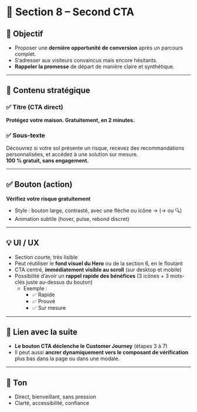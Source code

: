 # 🧱 Section 8 – Second CTA

## 🎯 Objectif
- Proposer une **dernière opportunité de conversion** après un parcours complet.
- S’adresser aux visiteurs convaincus mais encore hésitants.
- **Rappeler la promesse** de départ de manière claire et synthétique.

---

## 🧠 Contenu stratégique

### ✅ Titre (CTA direct)
**Protégez votre maison. Gratuitement, en 2 minutes.**

### ✅ Sous-texte
Découvrez si votre sol présente un risque, recevez des recommandations personnalisées, et accédez à une solution sur mesure.  
**100 % gratuit, sans engagement.**

---

## ✅ Bouton (action)
**Vérifiez votre risque gratuitement**

- Style : bouton large, contrasté, avec une flèche ou icône → (→ ou 🔍)
- Animation subtile (hover, pulse, rebond discret)

---

## 💡 UI / UX

- Section courte, très lisible
- Peut réutiliser le **fond visuel du Hero** ou de la section 6, en le floutant
- CTA centré, **immédiatement visible au scroll** (sur desktop et mobile)
- Possibilité d’avoir un **rappel rapide des bénéfices** (3 icônes + 3 mots-clés juste au-dessus du bouton)
  - Exemple :
    - ✅ Rapide
    - ✅ Prouvé
    - ✅ Sur mesure

---

## 🔁 Lien avec la suite

- **Le bouton CTA déclenche le Customer Journey** (étapes 3 à 7)
- Il peut aussi **ancrer dynamiquement vers le composant de vérification** plus bas dans la page ou dans une modale.

---

## 🧭 Ton

- Direct, bienveillant, sans pression
- Clarté, accessibilité, confiance